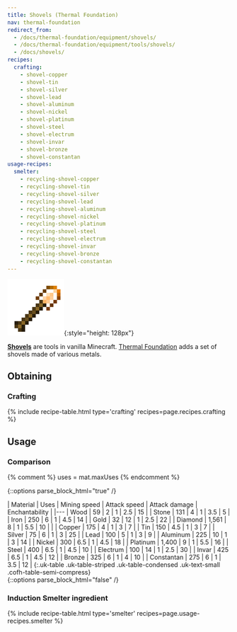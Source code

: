 ```yaml
---
title: Shovels (Thermal Foundation)
nav: thermal-foundation
redirect_from:
  - /docs/thermal-foundation/equipment/shovels/
  - /docs/thermal-foundation/equipment/tools/shovels/
  - /docs/shovels/
recipes:
  crafting:
    - shovel-copper
    - shovel-tin
    - shovel-silver
    - shovel-lead
    - shovel-aluminum
    - shovel-nickel
    - shovel-platinum
    - shovel-steel
    - shovel-electrum
    - shovel-invar
    - shovel-bronze
    - shovel-constantan
usage-recipes:
  smelter:
    - recycling-shovel-copper
    - recycling-shovel-tin
    - recycling-shovel-silver
    - recycling-shovel-lead
    - recycling-shovel-aluminum
    - recycling-shovel-nickel
    - recycling-shovel-platinum
    - recycling-shovel-steel
    - recycling-shovel-electrum
    - recycling-shovel-invar
    - recycling-shovel-bronze
    - recycling-shovel-constantan
---
```


![Shovels](/assets/images/thermal-foundation/shovels.gif){:style="height: 128px"}


**[Shovels](https://minecraft.gamepedia.com/Shovel)** are tools in vanilla
Minecraft. [Thermal Foundation](/docs/thermal-foundation/) adds a set of shovels
made of various metals.


Obtaining
---------

### Crafting
{% include recipe-table.html type='crafting' recipes=page.recipes.crafting %}


Usage
-----

### Comparison
{% comment %}
uses = mat.maxUses
{% endcomment %}

{::options parse_block_html="true" /}
<div class="uk-overflow-container">
| Material | Uses | Mining speed | Attack speed | Attack damage | Enchantability |
|---
| Wood | 59 | 2 | 1 | 2.5 | 15 |
| Stone | 131 | 4 | 1 | 3.5 | 5 |
| Iron | 250 | 6 | 1 | 4.5 | 14 |
| Gold | 32 | 12 | 1 | 2.5 | 22 |
| Diamond | 1,561 | 8 | 1 | 5.5 | 10 |
|
| Copper | 175 | 4 | 1 | 3 | 7 |
| Tin | 150 | 4.5 | 1 | 3 | 7 |
| Silver | 75 | 6 | 1 | 3 | 25 |
| Lead | 100 | 5 | 1 | 3 | 9 |
| Aluminum | 225 | 10 | 1 | 3 | 14 |
| Nickel | 300 | 6.5 | 1 | 4.5 | 18 |
| Platinum | 1,400 | 9 | 1 | 5.5 | 16 |
| Steel | 400 | 6.5 | 1 | 4.5 | 10 |
| Electrum | 100 | 14 | 1 | 2.5 | 30 |
| Invar | 425 | 6.5 | 1 | 4.5 | 12 |
| Bronze | 325 | 6 | 1 | 4 | 10 |
| Constantan | 275 | 6 | 1 | 3.5 | 12 |
{:.uk-table .uk-table-striped .uk-table-condensed .uk-text-small .cofh-table-semi-compress}
</div>
{::options parse_block_html="false" /}

### Induction Smelter ingredient
{% include recipe-table.html type='smelter' recipes=page.usage-recipes.smelter %}
